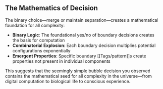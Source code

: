 ## The Mathematics of Decision

The binary choice—merge or maintain separation—creates a mathematical foundation for all complexity:

- **Binary Logic**: The foundational yes/no of boundary decisions creates the basis for computation
- **Combinatorial Explosion**: Each boundary decision multiplies potential configurations exponentially
- **Emergent Properties**: Specific boundary [[Tags/pattern]]s create properties not present in individual components

This suggests that the seemingly simple bubble decision you observed contains the mathematical seed for all complexity in the universe—from digital computation to biological life to conscious experience.